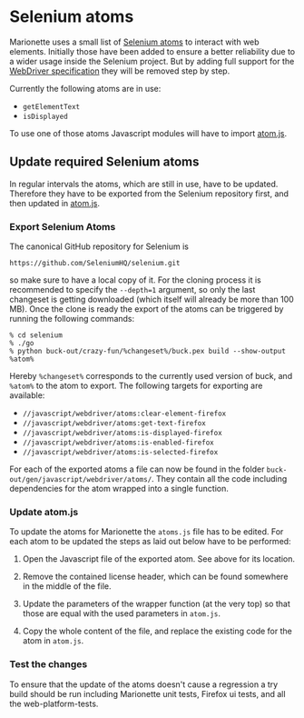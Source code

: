 Selenium atoms
==============

Marionette uses a small list of [Selenium atoms] to interact with
web elements.  Initially those have been added to ensure a better
reliability due to a wider usage inside the Selenium project. But
by adding full support for the [WebDriver specification] they will
be removed step by step.

Currently the following atoms are in use:

- `getElementText`
- `isDisplayed`

To use one of those atoms Javascript modules will have to import
[atom.js].

[Selenium atoms]: https://github.com/SeleniumHQ/selenium/tree/master/javascript/webdriver/atoms
[WebDriver specification]: https://w3c.github.io/webdriver/webdriver-spec.html
[atom.js]: https://searchfox.org/mozilla-central/source/remote/marionette/atom.js


Update required Selenium atoms
------------------------------

In regular intervals the atoms, which are still in use, have to
be updated.  Therefore they have to be exported from the Selenium
repository first, and then updated in [atom.js].


### Export Selenium Atoms

The canonical GitHub repository for Selenium is

	https://github.com/SeleniumHQ/selenium.git

so make sure to have a local copy of it. For the cloning process
it is recommended to specify the `--depth=1` argument, so only the
last changeset is getting downloaded (which itself will already be
more than 100 MB). Once the clone is ready the export of the atoms
can be triggered by running the following commands:

	% cd selenium
	% ./go
	% python buck-out/crazy-fun/%changeset%/buck.pex build --show-output %atom%

Hereby `%changeset%` corresponds to the currently used version of
buck, and `%atom%` to the atom to export. The following targets
for exporting are available:

  - `//javascript/webdriver/atoms:clear-element-firefox`
  - `//javascript/webdriver/atoms:get-text-firefox`
  - `//javascript/webdriver/atoms:is-displayed-firefox`
  - `//javascript/webdriver/atoms:is-enabled-firefox`
  - `//javascript/webdriver/atoms:is-selected-firefox`

For each of the exported atoms a file can now be found in the folder
`buck-out/gen/javascript/webdriver/atoms/`.  They contain all the
code including dependencies for the atom wrapped into a single function.


### Update atom.js

To update the atoms for Marionette the `atoms.js` file has to be edited. For
each atom to be updated the steps as laid out below have to be performed:

1. Open the Javascript file of the exported atom. See above for
   its location.

2. Remove the contained license header, which can be found somewhere
   in the middle of the file.

3. Update the parameters of the wrapper function (at the very top)
   so that those are equal with the used parameters in `atom.js`.

4. Copy the whole content of the file, and replace the existing
   code for the atom in `atom.js`.


### Test the changes

To ensure that the update of the atoms doesn't cause a regression
a try build should be run including Marionette unit tests, Firefox
ui tests, and all the web-platform-tests.
